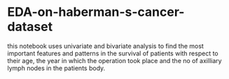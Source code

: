 # EDA-on-haberman-s-cancer-dataset
this notebook uses univariate and bivariate analysis to find the most important features and patterns in the survival of patients with respect to their age,
the year in which the operation took place and the no of axilliary lymph nodes in the patients body.

